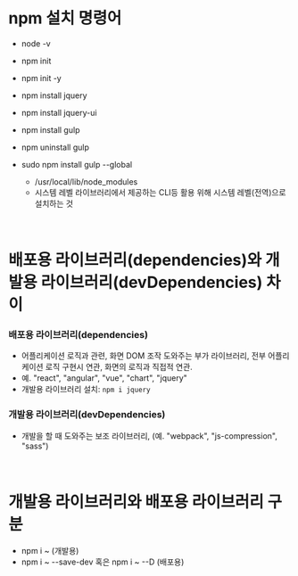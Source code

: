 # npm 설치 명령어

- node -v

- npm init

- npm init -y

- npm install jquery

- npm install jquery-ui

- npm install gulp

- npm uninstall gulp

- sudo npm install gulp --global

  - /usr/local/lib/node_modules
  - 시스템 레벨 라이브러리에서 제공하는 CLI등 활용 위해 시스템 레벨(전역)으로 설치하는 것

<br>

# 배포용 라이브러리(dependencies)와 개발용 라이브러리(devDependencies) 차이

### 배포용 라이브러리(dependencies)

- 어플리케이션 로직과 관련, 화면 DOM 조작 도와주는 부가 라이브러리, 전부 어플리케이션 로직 구현시 연관, 화면의 로직과 직접적 연관.
- 예. "react", "angular", "vue", "chart", "jquery"
- 개발용 라이브러리 설치: `npm i jquery`

### 개발용 라이브러리(devDependencies)

- 개발을 할 때 도와주는 보조 라이브러리, (예. "webpack", "js-compression", "sass")

<br>

# 개발용 라이브러리와 배포용 라이브러리 구분

- npm i ~ (개발용)
- npm i ~ --save-dev 혹은 npm i ~ --D (배포용)
